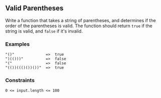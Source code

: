 ## Valid Parentheses

Write a function that takes a string of parentheses, and determines if the order of the parentheses is valid. The function should return ```true``` if the string is valid, and ```false``` if it's invalid.

### Examples
```
"()"              =>  true
")(()))"          =>  false
"("               =>  false
"(())((()())())"  =>  true
```

### Constraints
```0 <= input.length <= 100```